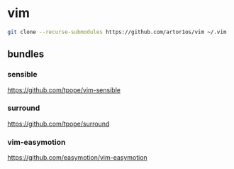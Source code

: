 # vim

```sh
git clone --recurse-submodules https://github.com/artor1os/vim ~/.vim
```

## bundles

### sensible

https://github.com/tpope/vim-sensible

### surround

https://github.com/tpope/surround

### vim-easymotion

https://github.com/easymotion/vim-easymotion
